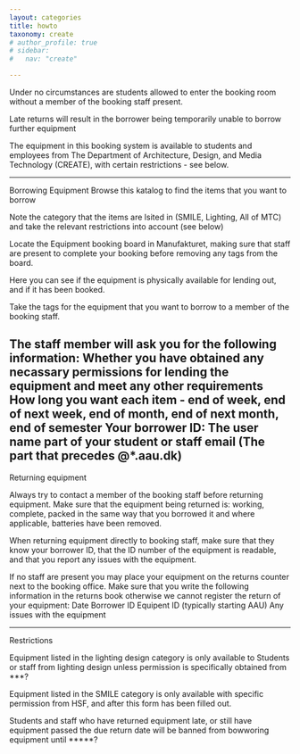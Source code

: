 ```yaml
---
layout: categories
title: howto
taxonomy: create
# author_profile: true
# sidebar:
#   nav: "create"

---
```

Under no circumstances are students allowed to enter the booking room without a member of the booking staff present.

Late returns will result in the borrower being temporarily unable to borrow further equipment

The equipment in this booking system is available to students and employees from The Department of Architecture, Design, and Media Technology (CREATE),
with certain restrictions - see below.

----------------
Borrowing Equipment
Browse this katalog to find the items that you want to borrow

Note the category that the items are lsited in (SMILE, Lighting, All of MTC) and take the relevant restrictions into account (see below)

Locate the Equipment booking board in Manufakturet, making sure that staff are present to complete your booking before removing any tags from the board.

Here you can see if the equipment is physically available for lending out, and if it has been booked.

Take the tags for the equipment that you want to borrow to a member of the booking staff.

The staff member will ask you for the following information:
		Whether you have obtained any necassary permissions for lending the equipment and meet any other requirements
		How long you want each item - end of week, end of next week, end of month, end of next month, end of semester
		Your borrower ID: The user name part of your student or staff email (The part that precedes @*.aau.dk)
-------------------------
Returning equipment

Always try to contact a member of the booking staff before returning equipment. Make sure that the equipment being returned is:
	working, complete, packed in the same way that you borrowed it and where applicable, batteries have been removed.

When returning equipment directly to booking staff, make sure that they know your borrower ID, that the ID number of the equipment is readable,
and that you report any issues with the equipment.

If no staff are present you may place your equipment on the returns counter next to the booking office. Make sure that you write the following information 
in the returns book otherwise we cannot register the return of your equipment:
Date
Borrower ID
Equipent ID (typically starting AAU)
Any issues with the equipment


______
Restrictions

Equipment listed in the lighting design category is only available to Students or staff from lighting design unless permission is specifically obtained from ***?

Equipment listed in the SMILE category is only available with specific permission from HSF, and after this form has been filled out.

Students and staff who have returned equipment late, or still have equipment passed the due return date will be banned from bowworing equipment until *****?


	